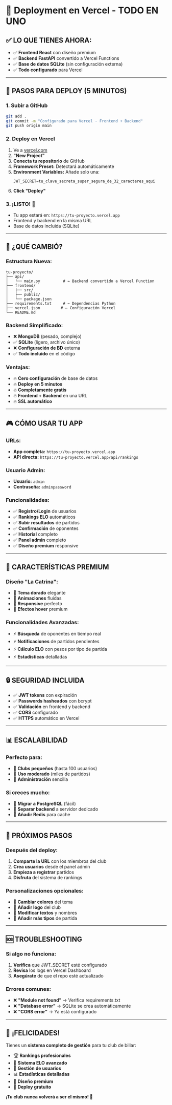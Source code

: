 # 🚀 Deployment en Vercel - TODO EN UNO

## ✅ **LO QUE TIENES AHORA:**
- ✅ **Frontend React** con diseño premium
- ✅ **Backend FastAPI** convertido a Vercel Functions
- ✅ **Base de datos SQLite** (sin configuración externa)
- ✅ **Todo configurado** para Vercel

---

## 🎯 **PASOS PARA DEPLOY (5 MINUTOS)**

### **1. Subir a GitHub**
```bash
git add .
git commit -m "Configurado para Vercel - Frontend + Backend"
git push origin main
```

### **2. Deploy en Vercel**
1. Ve a [vercel.com](https://vercel.com)
2. **"New Project"**
3. **Conecta tu repositorio** de GitHub
4. **Framework Preset:** Detectará automáticamente
5. **Environment Variables:** Añade solo una:
   ```
   JWT_SECRET=tu_clave_secreta_super_segura_de_32_caracteres_aqui
   ```
6. **Click "Deploy"**

### **3. ¡LISTO! 🎉**
- Tu app estará en: `https://tu-proyecto.vercel.app`
- Frontend y backend en la misma URL
- Base de datos incluida (SQLite)

---

## 🔧 **¿QUÉ CAMBIÓ?**

### **Estructura Nueva:**
```
tu-proyecto/
├── api/
│   └── main.py          # ← Backend convertido a Vercel Function
├── frontend/
│   ├── src/
│   ├── public/
│   └── package.json
├── requirements.txt     # ← Dependencias Python
├── vercel.json         # ← Configuración Vercel
└── README.md
```

### **Backend Simplificado:**
- ❌ **MongoDB** (pesado, complejo)
- ✅ **SQLite** (ligero, archivo único)
- ❌ **Configuración de BD** externa
- ✅ **Todo incluido** en el código

### **Ventajas:**
- 🔥 **Cero configuración** de base de datos
- 🔥 **Deploy en 5 minutos**
- 🔥 **Completamente gratis**
- 🔥 **Frontend + Backend** en una URL
- 🔥 **SSL automático**

---

## 🎮 **CÓMO USAR TU APP**

### **URLs:**
- **App completa:** `https://tu-proyecto.vercel.app`
- **API directa:** `https://tu-proyecto.vercel.app/api/rankings`

### **Usuario Admin:**
- **Usuario:** `admin`
- **Contraseña:** `adminpassword`

### **Funcionalidades:**
- ✅ **Registro/Login** de usuarios
- ✅ **Rankings ELO** automáticos
- ✅ **Subir resultados** de partidos
- ✅ **Confirmación** de oponentes
- ✅ **Historial** completo
- ✅ **Panel admin** completo
- ✅ **Diseño premium** responsive

---

## 📱 **CARACTERÍSTICAS PREMIUM**

### **Diseño "La Catrina":**
- 🎨 **Tema dorado** elegante
- 🎨 **Animaciones** fluidas
- 🎨 **Responsive** perfecto
- 🎨 **Efectos hover** premium

### **Funcionalidades Avanzadas:**
- ⚡ **Búsqueda** de oponentes en tiempo real
- ⚡ **Notificaciones** de partidos pendientes
- ⚡ **Cálculo ELO** con pesos por tipo de partida
- ⚡ **Estadísticas** detalladas

---

## 🔒 **SEGURIDAD INCLUIDA**

- ✅ **JWT tokens** con expiración
- ✅ **Passwords hasheados** con bcrypt
- ✅ **Validación** en frontend y backend
- ✅ **CORS** configurado
- ✅ **HTTPS** automático en Vercel

---

## 📊 **ESCALABILIDAD**

### **Perfecto para:**
- 👥 **Clubs pequeños** (hasta 100 usuarios)
- 👥 **Uso moderado** (miles de partidos)
- 👥 **Administración** sencilla

### **Si creces mucho:**
- 🚀 **Migrar a PostgreSQL** (fácil)
- 🚀 **Separar backend** a servidor dedicado
- 🚀 **Añadir Redis** para cache

---

## 🎯 **PRÓXIMOS PASOS**

### **Después del deploy:**
1. **Comparte la URL** con los miembros del club
2. **Crea usuarios** desde el panel admin
3. **Empieza a registrar** partidos
4. **Disfruta** del sistema de rankings

### **Personalizaciones opcionales:**
- 🎨 **Cambiar colores** del tema
- 🎨 **Añadir logo** del club
- 🎨 **Modificar textos** y nombres
- 🎨 **Añadir más tipos** de partida

---

## 🆘 **TROUBLESHOOTING**

### **Si algo no funciona:**
1. **Verifica** que JWT_SECRET esté configurado
2. **Revisa** los logs en Vercel Dashboard
3. **Asegúrate** de que el repo esté actualizado

### **Errores comunes:**
- ❌ **"Module not found"** → Verifica requirements.txt
- ❌ **"Database error"** → SQLite se crea automáticamente
- ❌ **"CORS error"** → Ya está configurado

---

## 🎉 **¡FELICIDADES!**

Tienes un **sistema completo de gestión** para tu club de billar:

- 🏆 **Rankings profesionales**
- 🎯 **Sistema ELO avanzado**
- 👥 **Gestión de usuarios**
- 📊 **Estadísticas detalladas**
- 🎨 **Diseño premium**
- 🚀 **Deploy gratuito**

**¡Tu club nunca volverá a ser el mismo! 🎱**